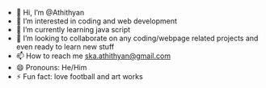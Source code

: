 - 👋 Hi, I’m @Athithyan
- 👀 I’m interested in coding and web development 
- 🌱 I’m currently learning java script
- 💞️ I’m looking to collaborate on any coding/webpage related projects and even ready to learn new stuff
- 📫 How to reach me ska.athithyan@gmail.com
- 😄 Pronouns: He/Him
- ⚡ Fun fact: love football and art works

<!---
ska-uzz/ska-uzz is a ✨ special ✨ repository because its `README.md` (this file) appears on your GitHub profile.
You can click the Preview link to take a look at your changes.
--->
